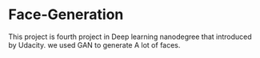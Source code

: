 # Face-Generation 
This project is fourth project in Deep learning nanodegree that introduced by Udacity.
we used GAN to generate A lot of faces.
